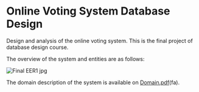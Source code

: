 # Online Voting System Database Design
Design and analysis of the online voting system.
This is the final project of database design course.

The overview of the system and entities are as follows:

![Final EER1 jpg](https://github.com/nikimajidifard/online-voting-system-database-design/assets/56204470/a7796785-f6c8-4fef-a72e-6f0eb5a69ae4)

The domain description of the system is available on [Domain.pdf](https://github.com/nikimajidifard/online-voting-system-database-design/files/12772756/Domain.pdf)(fa).





